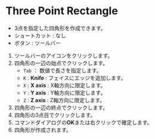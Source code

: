 # Three Point Rectangle

- 3点を指定した四角形を作成できます。
- ショートカット : なし
- ボタン : ツールバー

1. ツールバーのアイコンをクリックします。
2. 四角形の一辺の始点でクリックします。
   - `Tab` ： 数値で長さを指定します。
   - `K` : **Knife** : フェイスにエッジを追加します。
   - `X` : **X axis** : X軸方向に限定します。
   - `Y` : **Y axis** : Y軸方向に限定します。
   - `Z` : **Z axis** : Z軸方向に限定します。
3. 四角形の一辺の終点でクリックします。
4. 四角形の3点目でクリックします。
5. コマンドダイアログの**OK**または右クリックで確定します。
6. 四角形が作成されます。
